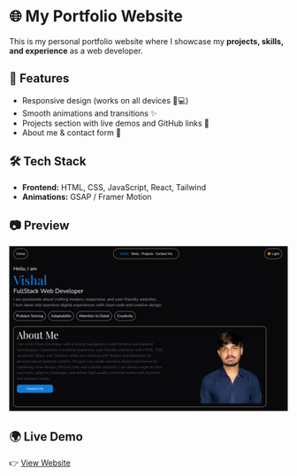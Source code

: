 
# 🌐 My Portfolio Website

This is my personal portfolio website where I showcase my **projects, skills, and experience** as a web developer.  

## 🚀 Features
- Responsive design (works on all devices 📱💻)  
- Smooth animations and transitions ✨  
- Projects section with live demos and GitHub links 🔗  
- About me & contact form 📩  

## 🛠️ Tech Stack
- **Frontend:** HTML, CSS, JavaScript, React, Tailwind  
- **Animations:** GSAP / Framer Motion  
<!--- **Deployment:** Vercel / Netlify / GitHub Pages  -->
 ## 📷 Preview
![Portfolio Preview](./preview.png)

## 🌍 Live Demo
👉 [View Website](https://vishal-dewani.vercel.app/)  

